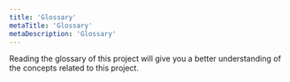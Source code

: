 ```yaml
---
title: 'Glossary'
metaTitle: 'Glossary'
metaDescription: 'Glossary'
---
```


Reading the glossary of this project will give you a better understanding of the concepts related to this project.
